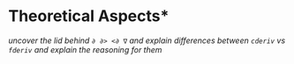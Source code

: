 # Theoretical Aspects*

*uncover the lid behind `∂ ∂> <∂ ∇` and explain differences between `cderiv` vs `fderiv` and explain the reasoning for them*
